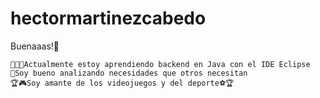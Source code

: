 # hectormartinezcabedo
Buenaaas!👋

    👨🏼‍🎓Actualmente estoy aprendiendo backend en Java con el IDE Eclipse
    🧠Soy bueno analizando necesidades que otros necesitan
    🏆🎮Soy amante de los videojuegos y del deporte⚽🏆
    

